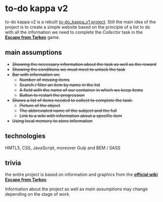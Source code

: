 # to-do kappa v2

to-do kappa v2 is a rebuilt [to-do_kappa_v1 project](https://github.com/ricc3/to-do_kappa_v1). Still the main idea of the project is to create a simple website based on the principle of a list to do with all the information we need to complete the _Collector_ task in the **[Escape from Tarkov](https://www.escapefromtarkov.com/)** game.

## main assumptions

- ~~Showing the necessary information about the task as well as the reward~~
- ~~Showing the conditions we must meet to unlock the task~~
- ~~Bar with information on:~~
  - ~~Number of missing items~~
  - ~~Search / filter an item by name in the list~~
  - ~~A field with the name of our container in which we keep items~~
  - ~~Button to restart the progression~~
- ~~Shows a list of items needed to collect to complete the task:~~
  - ~~Picture of the object~~
  - ~~The abbreviated name of the subject and the full~~
  - ~~Link to a wiki with information about a specific item~~
- ~~Using local memory to store information~~

## technologies

HMTL5, CSS, JavaScript, moreover Gulp and BEM / SASS

## trivia

the entire project is based on information and graphics from the **[official wiki Escape from Tarkov](https://escapefromtarkov.fandom.com/wiki/Escape_from_Tarkov_Wiki)**.

Information about the project as well as _main assumptions_ may change depending on the stage of work.
